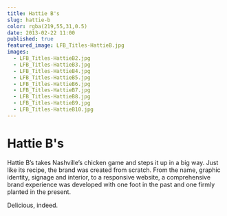 ```yaml
---
title: Hattie B's
slug: hattie-b
color: rgba(219,55,31,0.5)
date: 2013-02-22 11:00
published: true
featured_image: LFB_Titles-HattieB.jpg
images:
  - LFB_Titles-HattieB2.jpg
  - LFB_Titles-HattieB3.jpg
  - LFB_Titles-HattieB4.jpg
  - LFB_Titles-HattieB5.jpg
  - LFB_Titles-HattieB6.jpg
  - LFB_Titles-HattieB7.jpg
  - LFB_Titles-HattieB8.jpg
  - LFB_Titles-HattieB9.jpg
  - LFB_Titles-HattieB10.jpg
---
```


# Hattie B's

Hattie B&rsquo;s takes Nashville&rsquo;s chicken game and steps it up in a big way. Just like its recipe, the brand was created from scratch. From the name, graphic identity, signage and interior, to a responsive website, a comprehensive brand experience was developed with one foot in the past and one firmly planted in the present.

Delicious, indeed.
